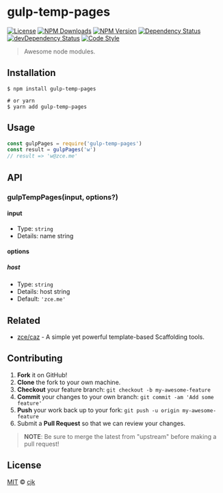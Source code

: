 # gulp-temp-pages

[![License][license-img]][license-url]
[![NPM Downloads][downloads-img]][downloads-url]
[![NPM Version][version-img]][version-url]
[![Dependency Status][dependency-img]][dependency-url]
[![devDependency Status][devdependency-img]][devdependency-url]
[![Code Style][style-img]][style-url]

> Awesome node modules.

## Installation

```shell
$ npm install gulp-temp-pages

# or yarn
$ yarn add gulp-temp-pages
```

## Usage

<!-- TODO: Introduction of Usage -->

```javascript
const gulpPages = require('gulp-temp-pages')
const result = gulpPages('w')
// result => 'w@zce.me'
```

## API

<!-- TODO: Introduction of API -->

### gulpTempPages(input, options?)

#### input

- Type: `string`
- Details: name string

#### options

##### host

- Type: `string`
- Details: host string
- Default: `'zce.me'`

## Related

- [zce/caz](https://github.com/zce/caz) - A simple yet powerful template-based Scaffolding tools.

## Contributing

1. **Fork** it on GitHub!
2. **Clone** the fork to your own machine.
3. **Checkout** your feature branch: `git checkout -b my-awesome-feature`
4. **Commit** your changes to your own branch: `git commit -am 'Add some feature'`
5. **Push** your work back up to your fork: `git push -u origin my-awesome-feature`
6. Submit a **Pull Request** so that we can review your changes.

> **NOTE**: Be sure to merge the latest from "upstream" before making a pull request!

## License

[MIT](LICENSE) &copy; [cjk](https://github.com/attraction11)



[license-img]: https://img.shields.io/github/license/attraction11/gulp-pages
[license-url]: https://github.com/attraction11/gulp-pages/blob/master/LICENSE
[downloads-img]: https://img.shields.io/npm/dm/gulp-pages
[downloads-url]: https://npm.im/gulp-pages
[version-img]: https://img.shields.io/npm/v/gulp-pages
[version-url]: https://npm.im/gulp-pages
[dependency-img]: https://img.shields.io/david/attraction11/gulp-pages
[dependency-url]: https://david-dm.org/attraction11/gulp-pages
[devdependency-img]: https://img.shields.io/david/dev/attraction11/gulp-pages
[devdependency-url]: https://david-dm.org/attraction11/gulp-pages?type=dev
[style-img]: https://img.shields.io/badge/code_style-standard-brightgreen
[style-url]: https://standardjs.com
